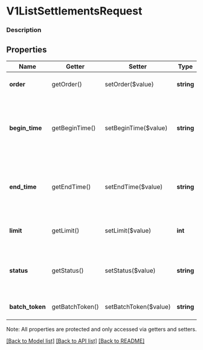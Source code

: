 # V1ListSettlementsRequest

### Description



## Properties
Name | Getter | Setter | Type | Description | Notes
------------ | ------------- | ------------- | ------------- | ------------- | -------------
**order** | getOrder() | setOrder($value) | **string** | The order in which settlements are listed in the response. See [SortOrder](#type-sortorder) for possible values | [optional] 
**begin_time** | getBeginTime() | setBeginTime($value) | **string** | The beginning of the requested reporting period, in ISO 8601 format. If this value is before January 1, 2013 (2013-01-01T00:00:00Z), this endpoint returns an error. Default value: The current time minus one year. | [optional] 
**end_time** | getEndTime() | setEndTime($value) | **string** | The end of the requested reporting period, in ISO 8601 format. If this value is more than one year greater than begin_time, this endpoint returns an error. Default value: The current time. | [optional] 
**limit** | getLimit() | setLimit($value) | **int** | The maximum number of settlements to return in a single response. This value cannot exceed 200. | [optional] 
**status** | getStatus() | setStatus($value) | **string** | Provide this parameter to retrieve only settlements with a particular status (SENT or FAILED). See [V1ListSettlementsRequestStatus](#type-v1listsettlementsrequeststatus) for possible values | [optional] 
**batch_token** | getBatchToken() | setBatchToken($value) | **string** | A pagination cursor to retrieve the next set of results for your original query to the endpoint. | [optional] 

Note: All properties are protected and only accessed via getters and setters.

[[Back to Model list]](../../README.md#documentation-for-models) [[Back to API list]](../../README.md#documentation-for-api-endpoints) [[Back to README]](../../README.md)

